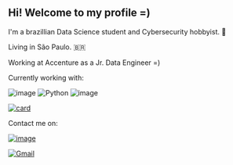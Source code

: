 ## Hi! Welcome to my profile =)

I'm a brazillian Data Science student and Cybersecurity hobbyist. :space_invader:

Living in São Paulo. :brazil:

Working at Accenture as a Jr. Data Engineer =) 

Currently working with:

![image](https://img.shields.io/badge/Scala-DC322F?style=for-the-badge&logo=scala&logoColor=white)
![Python](https://img.shields.io/badge/python-3670A0?style=for-the-badge&logo=python&logoColor=ffdd54)
![image](https://img.shields.io/badge/MySQL-00000F?style=for-the-badge&logo=mysql&logoColor=white)
<!---
Contact me on:

[![image](https://img.shields.io/badge/LinkedIn-0077B5?style=for-the-badge&logo=linkedin&logoColor=white)](https://www.linkedin.com/in/leonardo-moreno-ab54561a4g)
--->

[![card](https://github-readme-stats.vercel.app/api?username=leomoreno11&theme=dark)](https://github.com/leomoreno11/)


Contact me on:

[![image](https://img.shields.io/badge/LinkedIn-0077B5?style=for-the-badge&logo=linkedin&logoColor=white)](https://www.linkedin.com/in/leonardo-moreno-ab54561a4/)

[![Gmail](https://img.shields.io/badge/Gmail-D14836?style=for-the-badge&logo=gmail&logoColor=white)](lmorenogr@gmail.com)
<!---
leomoreno11/leomoreno11 is a ✨ special ✨ repository because its `README.md` (this file) appears on your GitHub profile.
You can click the Preview link to take a look at your changes.

[![Gmail](https://img.shields.io/badge/Gmail-D14836?style=for-the-badge&logo=gmail&logoColor=white)](mailto:lmorenogr@gmail.com?subject=GitHub Contact)

![image]()
[![iuricode](https://github-readme-stats.vercel.app/api/top-langs/?username=leomoreno11&hide=html&layout=compact&theme=dark)](https://github.com/leomoreno11/)
![image](https://img.shields.io/badge/Python-14354C?style=for-the-badge&logo=python&logoColor=white)
--->
